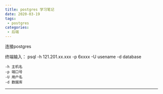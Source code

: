 ```yaml
---
title: postgres 学习笔记
date: 2020-03-19
tags:
 - postgres
categories:
 - 后端
---
```


连接postgres

终端输入： psql -h 121.201.xx.xxx -p 6xxxx -U usename -d database

```
-h 主机名
-p 端口号
-U 用户名
-d 数据库
```

------

